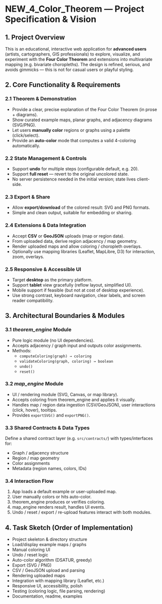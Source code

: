 # NEW_4_Color_Theorem — Project Specification & Vision

## 1. Project Overview  
This is an educational, interactive web application for **advanced users** (artists, cartographers, GIS professionals) to explore, visualize, and experiment with the **Four Color Theorem** and extensions into multivariate mapping (e.g. bivariate choropleths). The design is refined, serious, and avoids gimmicks — this is not for casual users or playful styling.

## 2. Core Functionality & Requirements

### 2.1 Theorem & Demonstration  
- Provide a clear, precise explanation of the Four Color Theorem (in prose + diagrams).  
- Show curated example maps, planar graphs, and adjacency diagrams (SVG/PNG).  
- Let users **manually color** regions or graphs using a palette (click/select).  
- Provide an **auto-color** mode that computes a valid 4-coloring automatically.

### 2.2 State Management & Controls  
- Support **undo** for multiple steps (configurable default, e.g. 20).  
- Support **full reset** — revert to the original uncolored state.  
- No server persistence needed in the initial version; state lives client-side.

### 2.3 Export & Share  
- Allow **export/download** of the colored result: SVG and PNG formats.  
- Simple and clean output, suitable for embedding or sharing.

### 2.4 Extensions & Data Integration  
- Accept **CSV** or **GeoJSON** uploads (map or region data).  
- From uploaded data, derive region adjacency / map geometry.  
- Render uploaded maps and allow coloring / choropleth overlays.  
- Optionally use mapping libraries (Leaflet, MapLibre, D3) for interaction, zoom, overlays.

### 2.5 Responsive & Accessible UI  
- Target **desktop** as the primary platform.  
- Support **tablet** view gracefully (reflow layout, simplified UI).  
- Mobile support if feasible (but not at cost of desktop experience).  
- Use strong contrast, keyboard navigation, clear labels, and screen reader compatibility.

## 3. Architectural Boundaries & Modules

### 3.1 *theorem_engine* Module  
- Pure logic module (no UI dependencies).  
- Accepts adjacency / graph input and outputs color assignments.  
- Methods:  
  - `computeColoring(graph) → coloring`  
  - `validateColoring(graph, coloring) → boolean`  
  - `undo()`  
  - `reset()`  

### 3.2 *map_engine* Module  
- UI / rendering module (SVG, Canvas, or map library).  
- Accepts coloring from theorem_engine and applies it visually.  
- Handles map / region data ingestion (CSV/GeoJSON), user interactions (click, hover), tooltips.  
- Provides `exportSVG()` and `exportPNG()`.

### 3.3 Shared Contracts & Data Types  
Define a shared contract layer (e.g. `src/contracts/`) with types/interfaces for:  
- Graph / adjacency structure  
- Region / map geometry  
- Color assignments  
- Metadata (region names, colors, IDs)

### 3.4 Interaction Flow  
1. App loads a default example or user-uploaded map.  
2. User manually colors or hits auto-color.  
3. theorem_engine produces or verifies coloring.  
4. map_engine renders result, handles UI events.  
5. Undo / reset / export / re-upload features interact with both modules.

## 4. Task Sketch (Order of Implementation)

- Project skeleton & directory structure  
- Load/display example maps / graphs  
- Manual coloring UI  
- Undo / reset logic  
- Auto-color algorithm (DSATUR, greedy)  
- Export (SVG / PNG)  
- CSV / GeoJSON upload and parsing  
- Rendering uploaded maps  
- Integration with mapping library (Leaflet, etc.)  
- Responsive UI, accessibility, polish  
- Testing (coloring logic, file parsing, rendering)  
- Documentation, readme, examples